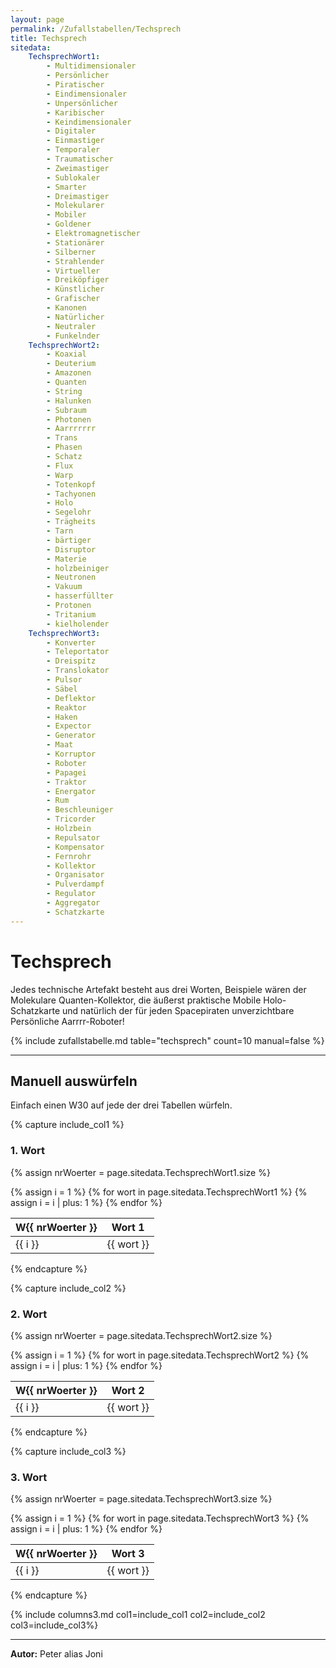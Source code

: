 ```yaml
---
layout: page
permalink: /Zufallstabellen/Techsprech
title: Techsprech
sitedata:
    TechsprechWort1:
        - Multidimensionaler
        - Persönlicher
        - Piratischer
        - Eindimensionaler
        - Unpersönlicher
        - Karibischer
        - Keindimensionaler
        - Digitaler
        - Einmastiger
        - Temporaler
        - Traumatischer
        - Zweimastiger
        - Sublokaler
        - Smarter
        - Dreimastiger
        - Molekularer
        - Mobiler
        - Goldener
        - Elektromagnetischer
        - Stationärer
        - Silberner
        - Strahlender
        - Virtueller
        - Dreiköpfiger
        - Künstlicher
        - Grafischer
        - Kanonen
        - Natürlicher
        - Neutraler
        - Funkelnder
    TechsprechWort2:
        - Koaxial
        - Deuterium
        - Amazonen
        - Quanten
        - String
        - Halunken
        - Subraum
        - Photonen
        - Aarrrrrrr
        - Trans
        - Phasen
        - Schatz
        - Flux
        - Warp
        - Totenkopf
        - Tachyonen
        - Holo
        - Segelohr
        - Trägheits
        - Tarn
        - bärtiger
        - Disruptor
        - Materie
        - holzbeiniger
        - Neutronen
        - Vakuum
        - hasserfüllter
        - Protonen
        - Tritanium
        - kielholender
    TechsprechWort3:
        - Konverter
        - Teleportator
        - Dreispitz
        - Translokator
        - Pulsor
        - Säbel
        - Deflektor
        - Reaktor
        - Haken
        - Expector
        - Generator
        - Maat
        - Korruptor
        - Roboter
        - Papagei
        - Traktor
        - Energator
        - Rum
        - Beschleuniger
        - Tricorder
        - Holzbein
        - Repulsator
        - Kompensator
        - Fernrohr
        - Kollektor
        - Organisator
        - Pulverdampf
        - Regulator
        - Aggregator
        - Schatzkarte
---
```


# Techsprech

Jedes technische Artefakt besteht aus drei Worten, Beispiele wären der Molekulare Quanten-Kollektor, die äußerst praktische Mobile Holo-Schatzkarte und natürlich der für jeden Spacepiraten unverzichtbare Persönliche Aarrrr-Roboter!

{% include zufallstabelle.md table="techsprech" count=10 manual=false %}

***

## Manuell auswürfeln

Einfach einen W30 auf jede der drei Tabellen würfeln.

{% capture include_col1 %}

### 1. Wort

{% assign nrWoerter = page.sitedata.TechsprechWort1.size %}
<table>
<thead>
<tr><th>W{{ nrWoerter }}</th><th>Wort 1</th></tr>
</thead>
<tbody>
{% assign i = 1 %}
{% for wort in page.sitedata.TechsprechWort1 %}
    <tr><td>{{ i }}</td><td>{{ wort }}</td></tr>
    {% assign i = i | plus: 1 %}
{% endfor %}
</tbody>
</table>
{% endcapture %}

{% capture include_col2 %}

### 2. Wort

{% assign nrWoerter = page.sitedata.TechsprechWort2.size %}
<table>
<thead>
<tr><th>W{{ nrWoerter }}</th><th>Wort 2</th></tr>
</thead>
<tbody>
{% assign i = 1 %}
{% for wort in page.sitedata.TechsprechWort2 %}
    <tr><td>{{ i }}</td><td>{{ wort }}</td></tr>
    {% assign i = i | plus: 1 %}
{% endfor %}
</tbody>
</table>
{% endcapture %}

{% capture include_col3 %}

### 3. Wort

{% assign nrWoerter = page.sitedata.TechsprechWort3.size %}
<table>
<thead>
<tr><th>W{{ nrWoerter }}</th><th>Wort 3</th></tr>
</thead>
<tbody>
{% assign i = 1 %}
{% for wort in page.sitedata.TechsprechWort3 %}
    <tr><td>{{ i }}</td><td>{{ wort }}</td></tr>
    {% assign i = i | plus: 1 %}
{% endfor %}
</tbody>
</table>
{% endcapture %}

{% include columns3.md col1=include_col1 col2=include_col2 col3=include_col3%}

***

**Autor:** Peter alias Joni
